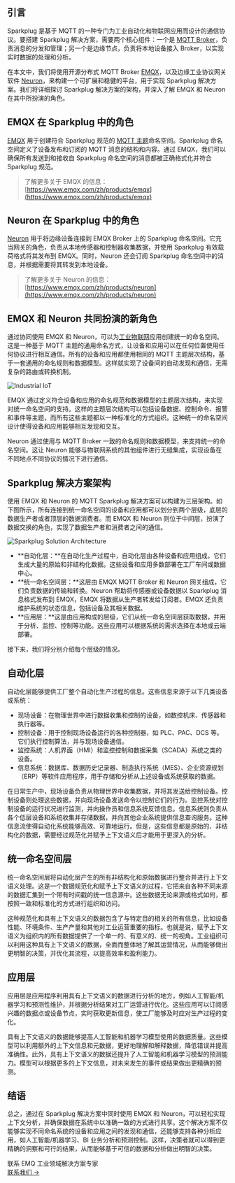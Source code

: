 ## 引言

Sparkplug 是基于 MQTT 的一种专门为工业自动化和物联网应用而设计的通信协议。要搭建 Sparkplug 解决方案，需要两个核心组件：一个是 [MQTT Broker](https://www.emqx.com/zh/blog/the-ultimate-guide-to-mqtt-broker-comparison)，负责消息的分发和管理；另一个是边缘节点，负责将本地设备接入 Broker，以实现实时数据的处理和分析。

在本文中，我们将使用开源分布式 MQTT Broker [EMQX](https://www.emqx.io/zh)，以及边缘工业协议网关软件 [Neuron](https://neugates.io/zh)，来构建一个可扩展和稳健的平台，用于实现 Sparkplug 解决方案。我们将详细探讨 Sparkplug 解决方案的架构，并深入了解 EMQX 和 Neuron 在其中所扮演的角色。

## EMQX 在 Sparkplug 中的角色

[EMQX](https://www.emqx.io/zh) 用于创建符合 Sparkplug 规范的 [MQTT 主题](https://www.emqx.com/zh/blog/advanced-features-of-mqtt-topics)命名空间。Sparkplug 命名空间定义了设备发布和订阅的 MQTT 消息的结构和内容。通过 EMQX，我们可以确保所有发送到和接收自 Sparkplug 命名空间的消息都被正确格式化并符合 Sparkplug 规范。

> 了解更多关于 EMQX 的信息： [https://www.emqx.com/zh/products/emqx](https://www.emqx.com/zh/products/emqx)

## Neuron 在 Sparkplug 中的角色

[Neuron](https://neugates.io/zh) 用于将边缘设备连接到 EMQX Broker 上的 Sparkplug 命名空间。它充当网关的角色，负责从本地传感器和控制器收集数据，并使用 Sparkplug 有效载荷格式将其发布到 EMQX。同时，Neuron 还会订阅 Sparkplug 命名空间中的消息，并根据需要将其转发到本地设备。

> 了解更多关于 Neuron 的信息：[https://www.emqx.com/zh/products/neuron](https://www.emqx.com/zh/products/neuron)

## EMQX 和 Neuron 共同扮演的新角色

通过协同使用 EMQX 和 Neuron，可以为[工业物联网](https://www.emqx.com/zh/blog/iiot-explained-examples-technologies-benefits-and-challenges)应用创建统一的命名空间。这是一种基于 MQTT 主题的通用命名方式，让设备和应用可以在任何位置使用任何协议进行相互通信。所有的设备和应用都使用相同的 MQTT 主题层次结构，基于一套通用的命名规则和数据模型。这样就实现了设备间的自动发现和通信，无需复杂的路由或转换机制。

![Industrial IoT](https://assets.emqx.com/images/a88f6c54e8877d322f0c1987c9f8e625.png)

EMQX 通过定义符合设备和应用的命名规范和数据模型的主题层次结构，来实现对统一命名空间的支持。这样的主题层次结构可以包括设备数据、控制命令、报警和事件等主题，而所有这些主题都以一种标准化的方式组织。这种统一的命名空间设计使得设备和应用能够相互发现和交互。

Neuron 通过使用与 MQTT Broker 一致的命名规则和数据模型，来支持统一的命名空间。这让 Neuron 能够与物联网系统的其他组件进行无缝集成，实现设备在不同地点不同协议的情况下进行通信。

## Sparkplug 解决方案架构

使用 EMQX 和 Neuron 的 MQTT Sparkplug 解决方案可以构建为三层架构。如下图所示，所有连接到统一命名空间的设备和应用都可以划分到两个层级，底层的数据生产者或者顶层的数据消费者。而 EMQX 和 Neuron 则位于中间层，扮演了数据交换的角色，实现了数据生产者和消费者之间的通信。

![Sparkplug Solution Architecture](https://assets.emqx.com/images/a97b5c154e3f337c813c1c957b41641d.png)

- **自动化层：**在自动化生产过程中，自动化层由各种设备和应用组成，它们生成大量的原始和非结构化数据。这些设备和应用多数部署在工厂车间或数据中心。
- **统一命名空间层：**这层由 EMQX MQTT Broker 和 Neuron 网关组成，它们负责数据的传输和转换。Neuron 帮助将传感器或设备数据以 Sparkplug 消息格式发布到 EMQX，EMQX 将数据从生产者转发给订阅者。EMQX 还负责维护系统的状态信息，包括设备及其相关数据。
- **应用层：**这是由应用构成的层级，它们从统一命名空间层获取数据，并用于分析、监控、控制等功能。这些应用可以根据系统的需求选择在本地或云端部署。

接下来，我们将分别介绍每个层级的情况。

## 自动化层

自动化层能够提供工厂整个自动化生产过程的信息。这些信息来源于以下几类设备或系统：

- 现场设备：在物理世界中进行数据收集和控制的设备，如数控机床、传感器和执行器等。
- 控制设备：用于控制现场设备运行的各种控制器，如 PLC、PAC、DCS 等。它们执行控制算法，并与现场设备通信。
- 监控系统：人机界面（HMI）和监控控制和数据采集（SCADA）系统之类的设备。
- 信息系统：数据库、数据历史记录器、制造执行系统（MES）、企业资源规划（ERP）等软件应用程序，用于存储和分析从上述设备或系统获取的数据。

在日常生产中，现场设备负责从物理世界中收集数据，并将其发送给控制设备。控制设备则处理这些数据，并向现场设备发送命令以控制它们的行为。监控系统对控制设备的运行状况进行监测，并向操作员和信息系统反馈信息。信息系统则负责从各个低层设备和系统收集并存储数据，并向其他企业系统提供信息查询服务。这种信息流使得自动化系统能够高效、可靠地运行。但是，这些信息都是原始的、非结构化的数据，需要经过规范化并赋予上下文语义后才能用于更深入的分析。

## 统一命名空间层

统一命名空间层将自动化层产生的所有非结构化和原始数据进行整合并进行上下文语义处理。这是一个数据规范化和赋予上下文语义的过程，它把来自各种不同来源的数据汇集到一个带有时间戳的统一信息源中。这些数据无论来源或格式如何，都按照一致和标准化的方式进行组织和访问。

这种规范化和具有上下文语义的数据包含了与特定目的相关的所有信息，比如设备性能、环境条件、生产产量和其他对工业运营重要的指标。也就是说，赋予上下文语义为组织内的所有数据提供了一个单一的、有意义的、统一的视角。工业组织可以利用这种具有上下文语义的数据，全面而整体地了解其运营情况，从而能够做出更明智的决策，并优化其流程，以提高效率和盈利能力。

## 应用层

应用层是应用程序利用具有上下文语义的数据进行分析的地方，例如人工智能/机器学习和预测性维护，并根据分析结果对工厂运营进行优化。这些应用可以订阅感兴趣的数据点或设备节点，实时获取更新信息，使工厂能够及时应对生产过程的变化。

具有上下文语义的数据能够提高人工智能和机器学习模型使用的数据质量。这些模型可以利用额外的上下文信息和元数据，更好地理解和解释数据，降低错误并提高准确性。此外，具有上下文语义的数据还提升了人工智能和机器学习模型的预测能力。模型可以根据更多的上下文信息，对未来发生的事件或结果做出更精确的预测。

## 结语

总之，通过在 Sparkplug 解决方案中同时使用 EMQX 和 Neuron，可以轻松实现上下文分析，并确保数据在系统中以准确一致的方式进行共享。这个解决方案不仅能够实现不同命名系统的设备和应用之间的发现和通信，还能够支持各种分析应用，如人工智能/机器学习、BI 业务分析和预测控制。这样，决策者就可以得到更精确的洞察和可行的结果，从而能够基于可信的数据和分析做出明智的决策。



<section class="promotion">
    <div>
        联系 EMQ 工业领域解决方案专家
    </div>
    <a href="https://www.emqx.com/zh/contact?product=solutions" class="button is-gradient px-5">联系我们 →</a>
</section>
